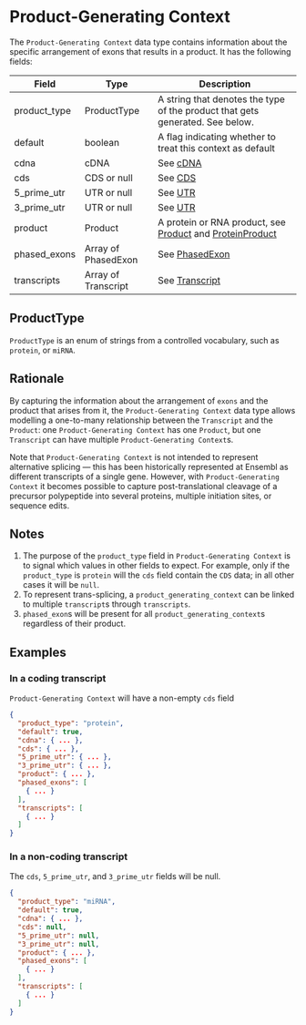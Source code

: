 # Product-Generating Context

The `Product-Generating Context` data type contains information about the specific arrangement of exons that results in a product. It has the following fields:

| Field         | Type                | Description |
|---------------|---------------------|-------------|
| product_type  | ProductType         | A string that denotes the type of the product that gets generated. See below.
| default       | boolean             | A flag indicating whether to treat this context as default
| cdna          | cDNA                | See [cDNA](./cdna.md)
| cds           | CDS or null         | See [CDS](./cds.md)
| 5_prime_utr   | UTR or null         | See [UTR](./utr.md)
| 3_prime_utr   | UTR or null         | See [UTR](./utr.md)
| product       | Product             | A protein or RNA product, see [Product](./product.md) and [ProteinProduct](./protein_product.md)
| phased_exons  | Array of PhasedExon | See [PhasedExon](./phased_exon.md)
| transcripts   | Array of Transcript | See [Transcript](./transcript.md)

## ProductType
`ProductType` is an enum of strings from a controlled vocabulary, such as `protein`, or `miRNA`.

## Rationale
By capturing the information about the arrangement of `exons` and the product that arises from it, the `Product-Generating Context` data type allows modelling a one-to-many relationship between the `Transcript` and the `Product`: one `Product-Generating Context` has one `Product`, but one `Transcript` can have multiple `Product-Generating Context`s.

Note that `Product-Generating Context` is not intended to represent alternative splicing — this has been historically represented at Ensembl as different transcripts of a single gene. However, with `Product-Generating Context` it becomes possible to capture post-translational cleavage of a precursor polypeptide into several proteins, multiple initiation sites, or sequence edits.

## Notes
1. The purpose of the `product_type` field in `Product-Generating Context` is to signal which values in other fields to expect. For example, only if the `product_type` is `protein` will the `cds` field contain the `CDS` data; in all other cases it will be `null`.
2. To represent trans-splicing, a `product_generating_context` can be linked to multiple `transcript`s through `transcripts`.
3. `phased_exon`s will be present for all `product_generating_context`s regardless of their product.

## Examples

### In a coding transcript

`Product-Generating Context` will have a non-empty `cds` field

```json
{
  "product_type": "protein",
  "default": true,
  "cdna": { ... },
  "cds": { ... },
  "5_prime_utr": { ... },
  "3_prime_utr": { ... },
  "product": { ... },
  "phased_exons": [
    { ... }
  ],
  "transcripts": [
    { ... }
  ]
}
```

### In a non-coding transcript

The `cds`, `5_prime_utr`, and `3_prime_utr` fields will be null.

```json
{
  "product_type": "miRNA",
  "default": true,
  "cdna": { ... },
  "cds": null,
  "5_prime_utr": null,
  "3_prime_utr": null,
  "product": { ... },
  "phased_exons": [
    { ... }
  ],
  "transcripts": [
    { ... }
  ]
}
```

